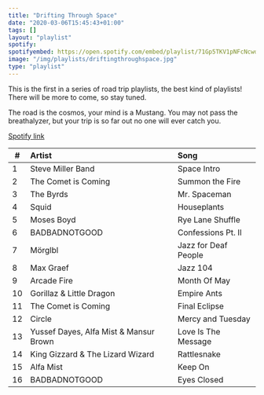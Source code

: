 ```yaml
---
title: "Drifting Through Space"
date: "2020-03-06T15:45:43+01:00"
tags: []
layout: "playlist"
spotify:
spotifyembed: https://open.spotify.com/embed/playlist/71Gp5TKV1pNFcNcwduvSmn
image: "/img/playlists/driftingthroughspace.jpg"
type: "playlist"
---
```


This is the first in a series of road trip playlists, the best kind of playlists! There will be more to come, so stay tuned.

The road is the cosmos, your mind is a Mustang. You may not pass the breathalyzer, but your trip is so far out no one will ever catch you.

[Spotify link](https://open.spotify.com/playlist/71Gp5TKV1pNFcNcwduvSmn?si=hJAQgYDfQdCGG6bFpg9-TA)

| #   | Artist                                 | Song                 |
| --- | :------------------------------------- | :------------------- |
| 1   | Steve Miller Band                      | Space Intro          |
| 2   | The Comet is Coming                    | Summon the Fire      |
| 3   | The Byrds                              | Mr. Spaceman         |
| 4   | Squid                                  | Houseplants          |
| 5   | Moses Boyd                             | Rye Lane Shuffle     |
| 6   | BADBADNOTGOOD                          | Confessions Pt. II   |
| 7   | Mörglbl                                | Jazz for Deaf People |
| 8   | Max Graef                              | Jazz 104             |
| 9   | Arcade Fire                            | Month Of May         |
| 10  | Gorillaz & Little Dragon               | Empire Ants          |
| 11  | The Comet is Coming                    | Final Eclipse        |
| 12  | Circle                                 | Mercy and Tuesday    |
| 13  | Yussef Dayes, Alfa Mist & Mansur Brown | Love Is The Message  |
| 14  | King Gizzard & The Lizard Wizard       | Rattlesnake          |
| 15  | Alfa Mist                              | Keep On              |
| 16  | BADBADNOTGOOD                          | Eyes Closed          |
